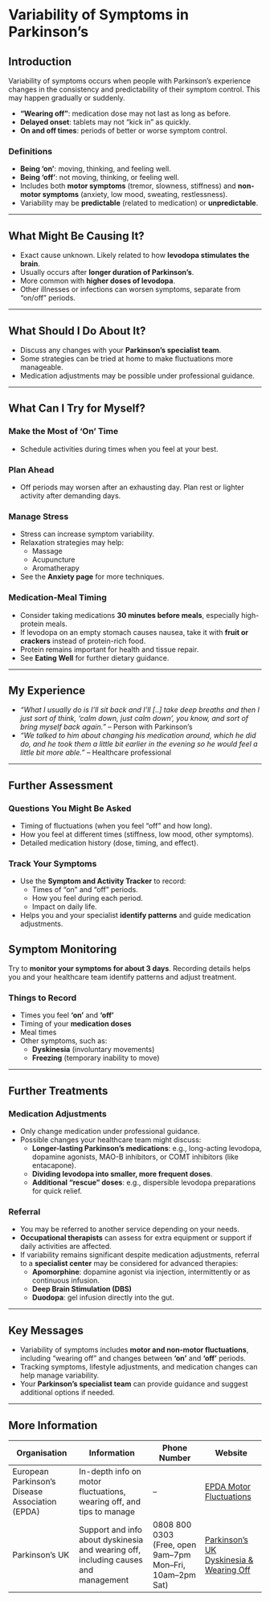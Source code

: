 # Variability of Symptoms in Parkinson’s

## Introduction
Variability of symptoms occurs when people with Parkinson’s experience changes in the consistency and predictability of their symptom control. This may happen gradually or suddenly.  

- **“Wearing off”**: medication dose may not last as long as before.  
- **Delayed onset**: tablets may not “kick in” as quickly.  
- **On and off times**: periods of better or worse symptom control.  

### Definitions
- **Being ‘on’**: moving, thinking, and feeling well.  
- **Being ‘off’**: not moving, thinking, or feeling well.  
- Includes both **motor symptoms** (tremor, slowness, stiffness) and **non-motor symptoms** (anxiety, low mood, sweating, restlessness).  
- Variability may be **predictable** (related to medication) or **unpredictable**.

---

## What Might Be Causing It?
- Exact cause unknown. Likely related to how **levodopa stimulates the brain**.  
- Usually occurs after **longer duration of Parkinson’s**.  
- More common with **higher doses of levodopa**.  
- Other illnesses or infections can worsen symptoms, separate from “on/off” periods.

---

## What Should I Do About It?
- Discuss any changes with your **Parkinson’s specialist team**.  
- Some strategies can be tried at home to make fluctuations more manageable.  
- Medication adjustments may be possible under professional guidance.

---

## What Can I Try for Myself?

### Make the Most of ‘On’ Time
- Schedule activities during times when you feel at your best.

### Plan Ahead
- Off periods may worsen after an exhausting day. Plan rest or lighter activity after demanding days.

### Manage Stress
- Stress can increase symptom variability.  
- Relaxation strategies may help:  
  - Massage  
  - Acupuncture  
  - Aromatherapy  
- See the **Anxiety page** for more techniques.

### Medication-Meal Timing
- Consider taking medications **30 minutes before meals**, especially high-protein meals.  
- If levodopa on an empty stomach causes nausea, take it with **fruit or crackers** instead of protein-rich food.  
- Protein remains important for health and tissue repair.  
- See **Eating Well** for further dietary guidance.

---

## My Experience
- *“What I usually do is I’ll sit back and I’ll [..] take deep breaths and then I just sort of think, ‘calm down, just calm down’, you know, and sort of bring myself back again.”* – Person with Parkinson’s  
- *“We talked to him about changing his medication around, which he did do, and he took them a little bit earlier in the evening so he would feel a little bit more able.”* – Healthcare professional  

---

## Further Assessment

### Questions You Might Be Asked
- Timing of fluctuations (when you feel “off” and how long).  
- How you feel at different times (stiffness, low mood, other symptoms).  
- Detailed medication history (dose, timing, and effect).

### Track Your Symptoms
- Use the **Symptom and Activity Tracker** to record:  
  - Times of “on” and “off” periods.  
  - How you feel during each period.  
  - Impact on daily life.  
- Helps you and your specialist **identify patterns** and guide medication adjustments.

## Symptom Monitoring
Try to **monitor your symptoms for about 3 days**. Recording details helps you and your healthcare team identify patterns and adjust treatment.  

### Things to Record
- Times you feel **‘on’** and **‘off’**  
- Timing of your **medication doses**  
- Meal times  
- Other symptoms, such as:  
  - **Dyskinesia** (involuntary movements)  
  - **Freezing** (temporary inability to move)

---

## Further Treatments

### Medication Adjustments
- Only change medication under professional guidance.  
- Possible changes your healthcare team might discuss:  
  - **Longer-lasting Parkinson’s medications**: e.g., long-acting levodopa, dopamine agonists, MAO-B inhibitors, or COMT inhibitors (like entacapone).  
  - **Dividing levodopa into smaller, more frequent doses**.  
  - **Additional “rescue” doses**: e.g., dispersible levodopa preparations for quick relief.

### Referral
- You may be referred to another service depending on your needs.  
- **Occupational therapists** can assess for extra equipment or support if daily activities are affected.  
- If variability remains significant despite medication adjustments, referral to a **specialist center** may be considered for advanced therapies:  
  - **Apomorphine**: dopamine agonist via injection, intermittently or as continuous infusion.  
  - **Deep Brain Stimulation (DBS)**  
  - **Duodopa**: gel infusion directly into the gut.  

---

## Key Messages
- Variability of symptoms includes **motor and non-motor fluctuations**, including “wearing off” and changes between **‘on’** and **‘off’** periods.  
- Tracking symptoms, lifestyle adjustments, and medication changes can help manage variability.  
- Your **Parkinson’s specialist team** can provide guidance and suggest additional options if needed.

---

## More Information

| Organisation | Information | Phone Number | Website |
|--------------|------------|--------------|---------|
| European Parkinson’s Disease Association (EPDA) | In-depth info on motor fluctuations, wearing off, and tips to manage | – | [EPDA Motor Fluctuations](https://www.epda.eu.com/about-parkinsons/symptoms/motor-symptoms/wearing-off-and-motor-fluctuations/) |
| Parkinson’s UK | Support and info about dyskinesia and wearing off, including causes and management | 0808 800 0303 (Free, open 9am–7pm Mon–Fri, 10am–2pm Sat) | [Parkinson’s UK Dyskinesia & Wearing Off](https://www.parkinsons.org.uk/information-and-support/dyskinesia-and-wearing) |

```
